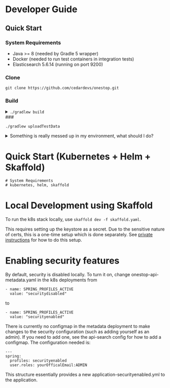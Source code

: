 # Developer Guide
## Quick Start
### System Requirements
- Java >= 8 (needed by Gradle 5 wrapper)
- Docker (needed to run test containers in integration tests)
- Elasticsearch 5.6.14 (running on port 9200)
### Clone
`git clone https://github.com/cedardevs/onestop.git`
### Build
<details>
  <summary>
    <code>./gradlew build</code>
  </summary>
  <br/>
  <p>For individual components:</p>
<pre>./gradlew build:api-metadata
./gradlew build:api-search
./gradlew build:client</pre>
</details>
### 


`./gradlew uploadTestData`


<details>
<summary>Something is really messed up in my environment, what should I do?</summary>
<p>
If you find yourself in a weird state, even after freshly cloning the project, you might try some or all of the following techniques to reset your environment:

```

```
</p>
</details>

# Quick Start (Kubernetes + Helm + Skaffold)
```
# System Requirements
# kubernetes, helm, skaffold

```

# Local Development using Skaffold

To run the k8s stack locally, use `skaffold dev -f skaffold.yaml`.

This requires setting up the keystore as a secret. Due to the sensitive nature of certs, this is a one-time setup which is done separately. See [private instructions](https://github.com/cedardevs/help/wiki/local-secure-development-setup) for how to do this setup.

# Enabling security features

By default, security is disabled locally. To turn it on, change onestop-api-metadata.yaml in the k8s deployments from
```
- name: SPRING_PROFILES_ACTIVE
  value: "securitydisabled"
```
to
```
- name: SPRING_PROFILES_ACTIVE
  value: "securityenabled"
```

There is currently no configmap in the metadata deployment to make changes to the security configuration (such as adding yourself as an admin). If you need to add one, see the api-search config for how to add a configmap. The configuration needed is:
```
---
spring:
  profiles: securityenabled
  user.roles: yourOfficalEmail:ADMIN
```
This structure essentially provides a new application-securityenabled.yml to the application.
